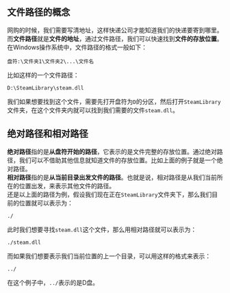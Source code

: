 ## 文件路径的概念
网购的时候，我们需要写清地址，这样快递公司才能知道我们的快递要寄到哪里。而**文件路径**就是**文件的地址**，通过文件路径，我们可以快速找到**文件的存放位置**。  
在Windows操作系统中，文件路径的格式一般如下：
```
盘符:\文件夹1\文件夹2\...\文件名
```
比如这样的一个文件路径：
```
D:\SteamLibrary\steam.dll
```
我们如果想要找到这个文件，需要先打开盘符为`D`的分区，然后打开`SteamLibrary`文件夹，在这个文件夹内就可以找到我们需要的文件`steam.dll`。
## 绝对路径和相对路径
**绝对路径**指的是**从盘符开始的路径**，它表示的是文件完整的存放位置。通过绝对路径，我们可以不借助其他信息就知道文件的存放位置。比如上面的例子就是一个绝对路径。  
**相对路径**指的是**从当前目录出发文件的路径**。也就是说，相对路径是从我们当前所在的位置出发，来表示其他文件的路径。  
还是以上面的路径为例，假设我们现在正在`SteamLibrary`文件夹下，那么我们目前的位置就可以表示为：
```
./
```
此时我们想要寻找`steam.dll`这个文件，那么用相对路径就可以表示为：
```
./steam.dll
```
而如果我们想要表示我们当前位置的上一个目录，可以用这样的格式来表示：
```
../
```
在这个例子中，`../`表示的是D盘。
